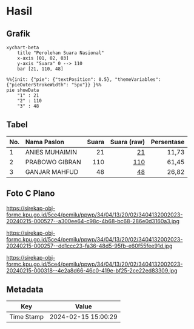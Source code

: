 # Hasil

## Grafik

```mermaid
xychart-beta
    title "Perolehan Suara Nasional"
    x-axis [01, 02, 03]
    y-axis "Suara" 0 --> 110
    bar [21, 110, 48]
```

```mermaid
%%{init: {"pie": {"textPosition": 0.5}, "themeVariables": {"pieOuterStrokeWidth": "5px"}} }%%
pie showData
    "1" : 21
    "2" : 110
    "3" : 48
```

## Tabel

| No. | Nama Paslon    | Suara | Suara (raw) | Persentase |
|:--- |:-------------- | -----:| -----------:| ----------:|
| 1   | ANIES MUHAIMIN | 21    | [21][p-1]   | 11,73      |
| 2   | PRABOWO GIBRAN | 110   | [110][p-2]  | 61,45      |
| 3   | GANJAR MAHFUD  | 48    | [48][p-3]   | 26,82      |


[p-1]: https://github.com/gigit-pemilu/pemilu-2024/blob/main/pilpres/hitung-suara/sub/34-di-yogyakarta/sub/04-sleman/sub/13-sleman/sub/2002-triharjo/sub/023-tps/sub/paslon-1.txt
[p-2]: https://github.com/gigit-pemilu/pemilu-2024/blob/main/pilpres/hitung-suara/sub/34-di-yogyakarta/sub/04-sleman/sub/13-sleman/sub/2002-triharjo/sub/023-tps/sub/paslon-2.txt
[p-3]: https://github.com/gigit-pemilu/pemilu-2024/blob/main/pilpres/hitung-suara/sub/34-di-yogyakarta/sub/04-sleman/sub/13-sleman/sub/2002-triharjo/sub/023-tps/sub/paslon-3.txt

## Foto C Plano

https://sirekap-obj-formc.kpu.go.id/5ce4/pemilu/ppwp/34/04/13/20/02/3404132002023-20240215-000527--a300ee64-c98c-4b68-bc68-286e0d3160a3.jpg

https://sirekap-obj-formc.kpu.go.id/5ce4/pemilu/ppwp/34/04/13/20/02/3404132002023-20240215-000257--dd1ccc23-fa36-48d5-95fb-e60f55fee91d.jpg

https://sirekap-obj-formc.kpu.go.id/5ce4/pemilu/ppwp/34/04/13/20/02/3404132002023-20240215-000318--4e2a8d66-46c0-419e-bf25-2ce22ed83309.jpg


## Metadata

| Key        | Value               |
| ---------- | ------------------- |
| Time Stamp | 2024-02-15 15:00:29 |



